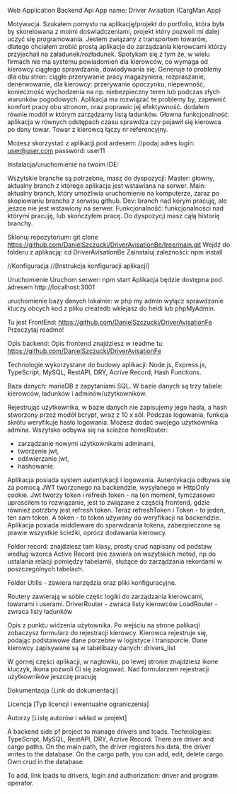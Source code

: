 Web Application
Backend Api
App name: Driver Avisation (CargMan App)

Motywacja.
Szukałem pomysłu na aplikację/projekt do portfolio, która była by skorelowana z moimi doświadczeniami, projekt który pozwoli mi dalej uczyć się programowania.
Jestem związany z transportem towarów, dlatego chciałem zrobić prostą aplikacje do zarządzania kierowcami którzy przyjechali na załadunek/rozładunek.
Spotykam się z tym że, w wielu firmach nie ma systemu powiadomień dla kierowców, co wymaga od kierowcy ciągłego sprawdzania, dowiadywania się.
Generuje to problemy dla obu stron: ciągłe przerywanie pracy magazyniera, rozpraszanie, denerwowanie, dla kierowcy: przerywanie opoczynku, niepewność,
konieczność wychodzenia na np. niebezpieczny teren lub podczas złych warunków pogodowych.
Aplikacja ma rozwiązać te problemy by, zapewnić komfort pracy obu stronom, oraz poprawic jej efektywność.
dodałem równie modół w którym zarządzamy listą ładunków.
Głowna funkcjonalność: aplikacja w równych odstępach czasu sprawdza czy pojawił się kierowca po dany towar.
Towar z kierowcą łączy nr referencyjny.

Możesz skorzystać z aplikacji pod ardesem: //podaj adres
login: user@user.com
password: user11

Instalacja/uruchomienie na twoim IDE:

Wszytskie branche są potrzebne, masz do dyspozycji:
Master: głowny, aktualny branch z którego aplikacja jest wstawiana na serwer.
Main: aktualny branch, który umożliwia uruchomienie na komputerze, zaraz po skopiowaniu brancha z serwisu github.
Dev: branch nad kórym pracuję, ale jeszce nie jest wstawiony na serwer.
Funkcjonalność: funkcjonalności nad którymi pracuję, lub skończyłem pracę.
Do dyspozycji masz cąłą historię branchy.

Sklonuj repozytorium: git clone https://github.com/DanielSzczucki/DriverAvisationBe/tree/main.git
Wejdź do folderu z aplikacją: cd DriverAvisationBe
Zainstaluj zależności: npm install

//Konfiguracja
//[Instrukcja konfiguracji aplikacji]

Uruchomienie
Uruchom serwer: npm start
Aplikacja będzie dostępna pod adresem http://localhost:3001

uruchomienie bazy danych lokalnie:
w php my admin wyłącz sprawdzanie kluczy obcych
kod z pliku createdb wklejasz do heidi lub phpMyAdmin.

Tu jest FrontEnd: https://github.com/DanielSzczucki/DriverAvisationFe
Przeczytaj readme!

Opis backend:
Opis frontend znajdziesz w readme tu: https://github.com/DanielSzczucki/DriverAvisationFe

Technologie wykorzystane do budowy aplikacji: Node.js, Express.js, TypeScript, MySQL, RestAPI, DRY, Acrive Record, Hash Functions.

Baza danych: mariaDB z zapytaniami SQL.
W bazie danych są trzy tabele: kierowców, ładunków i adminów/użytkowników.

Rejestrując użytkownika, w bazie danych nie zapisujemy jego hasła, a hash stworzony przez modół bcrypt, wraz z 10 x sól.
Podczas logowania, funkcja skrótu weryfikuje hasło logowania.
Możesz dodać swojego użytkownika admina.
Wszytsko odbywa się na ścieżce homeRouter:

- zarządzanie nowymi użytkownikami adminami,
- tworzenie jwt,
- odświerzanie jwt,
- hashowanie.

Aplikacja posiada system autentykacji i logowania.
Autentykacja odbywa się za pomocą JWT tworzonego na backendzie, wysyłanego w HttpOnly cookie.
Jwt tworzy token i refresh token - na ten moment, tymczasowo uprosciłem to rozwiązanie, jest to związane z częścią frontend, gdzie również potrzbny jest refresh token.
Teraz refreshToken i Token - to jeden, ten sam token.
A token - to token używany do weryfikacji na backendzie.
Aplikacja posiada middleware do sparwdzania tokena, zabezpieczone są prawie wszystkie ścieżki, oprócz dodawania kierowcy.

Folder record: znajdziesz tam klasy, prosty crud napisany od podstaw według wzorca Active Record (nie zawiera on wszytskich metod, np do ustalania relacji pomiędzy tabelami), służące do zarządzania rekordami w poszczególnych tabelach.

Folder Utills - zawiera narzędzia oraz pliki konfiguracyjne.

Routery zawierają w sobie częśc logiki do zarządzania kierowcami, towarami i userami.
DriverRouter - zwraca listy kierowców
LoadRouter - zwraca listy ładunków

Opis z punktu widzenia użytownika.
Po wejściu na strone palikacji zobaczysz formularz do rejestracji kierowcy.
Kierowca rejestruje się, podając podstawowe dane porzebne w logistyce i transporcie.
Dane kierowcy zapisywane są w tabelibazy danych: drivers_list

W górnej części aplikacji, w nagłowku, po lewej stronie znajdziesz ikone kluczyk, ikona pozwoli Ci się zalogować.
Nad formularzem rejestracji użytkowników jeszczę pracuję

Dokumentacja
[Link do dokumentacji]

Licencja
[Typ licencji i ewentualne ograniczenia]

Autorzy
[Listę autorów i wkład w projekt]

A backend side pf project to manage drivers and loads.
Technologies: TypeScript, MySQL, RestAPI, DRY, Acrive Record.
There are driver and cargo paths.
On the main path, the driver registers his data, the driver writes to the database.
On the cargo path, you can add, edit, delete cargo.
Own crud in the database.

To add, link loads to drivers, login and authorization: driver and program operator.
